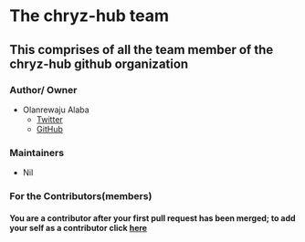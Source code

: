 # The chryz-hub team

## This comprises of all the team member of the chryz-hub github organization

### Author/ Owner
- Olanrewaju Alaba
   - [Twitter](https://twitter.com/chryz_codez)
   - [GitHub](https://github.com/chryzcodez)
   
### Maintainers
- Nil


### For the Contributors(members)
#### You are a contributor after your first pull request has been merged; to add your self as a contributor click [here](https://github.com/chryz-hub/chryz-hub.github.io/blob/develop/CONTRIBUTORS.md)
